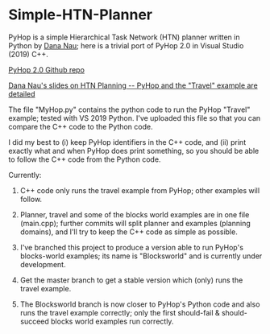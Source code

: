 # Simple-HTN-Planner
PyHop is a simple Hierarchical Task Network (HTN) planner written in Python by [Dana Nau](https://www.cs.umd.edu/users/nau/); here is a trivial port of PyHop 2.0 in Visual Studio (2019) C++.

[PyHop 2.0 Github repo](https://github.com/oubiwann/pyhop)

[Dana Nau's slides on HTN Planning -- PyHop and the "Travel" example are detailed](https://www.cs.umd.edu/users/nau/apa/slides/htn-planning.pdf)

The file "MyHop.py" contains the python code to run the PyHop "Travel" example; tested with VS 2019 Python. I've uploaded this file so that you can compare the C++ code to the Python code.

I did my best to (i) keep PyHop identifiers in the C++ code, and (ii) print exactly what and when PyHop does print something, so you should be able to follow the C++ code from the Python code.

Currently:
1. C++ code only runs the travel example from PyHop; other examples will follow.

2. Planner, travel and some of the blocks world examples are in one file (main.cpp); further commits will split planner and examples (planning domains), and I'll try to keep the C++ code as simple as possible.

3. I've branched this project to produce a version able to run PyHop's blocks-world examples; its name is "Blocksworld" and is currently under development.

4. Get the master branch to get a stable version which (only) runs the travel example.

5. The Blocksworld branch is now closer to PyHop's Python code and also runs the travel example correctly; only the first should-fail & should-succeed blocks world examples run correctly. 

